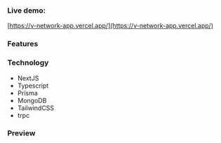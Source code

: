 ### Live demo: 

[https://v-network-app.vercel.app/](https://v-network-app.vercel.app/)

### Features

### Technology

- NextJS
- Typescript
- Prisma
- MongoDB
- TailwindCSS
- trpc

### Preview
